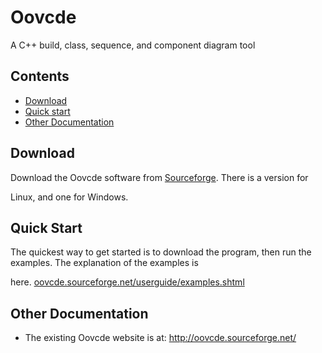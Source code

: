 
# Oovcde

A C++ build, class, sequence, and component diagram tool


## Contents

 - [Download](#download)
 - [Quick start](#quick-start)
 - [Other Documentation](#other-documentation)


## Download

Download the Oovcde software from [Sourceforge](http://sourceforge.net/projects/oovcde/files/). There is a version for 

Linux, and one for Windows.


## Quick Start

The quickest way to get started is to download the program, then run the examples. The explanation of the examples is 

here. [oovcde.sourceforge.net/userguide/examples.shtml](http://oovcde.sourceforge.net/userguide/examples.shtml)


## Other Documentation

 - The existing Oovcde website is at: http://oovcde.sourceforge.net/
